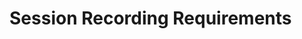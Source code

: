 [title]: # (Session Recording Requirements)
[tags]: # (Session Recording)
[priority]: # (20)

# Session Recording Requirements



